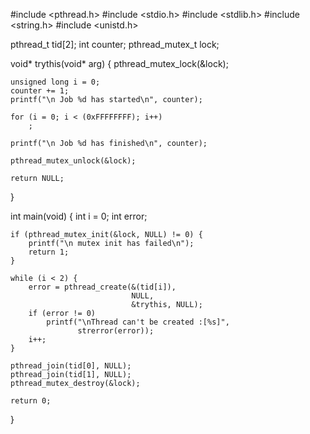 #include <pthread.h>
#include <stdio.h>
#include <stdlib.h>
#include <string.h>
#include <unistd.h>
  
pthread_t tid[2];
int counter;
pthread_mutex_t lock;
  
void* trythis(void* arg)
{
    pthread_mutex_lock(&lock);
  
    unsigned long i = 0;
    counter += 1;
    printf("\n Job %d has started\n", counter);
  
    for (i = 0; i < (0xFFFFFFFF); i++)
        ;
  
    printf("\n Job %d has finished\n", counter);
  
    pthread_mutex_unlock(&lock);
  
    return NULL;
}
  
int main(void)
{
    int i = 0;
    int error;
  
    if (pthread_mutex_init(&lock, NULL) != 0) {
        printf("\n mutex init has failed\n");
        return 1;
    }
  
    while (i < 2) {
        error = pthread_create(&(tid[i]),
                               NULL,
                               &trythis, NULL);
        if (error != 0)
            printf("\nThread can't be created :[%s]",
                   strerror(error));
        i++;
    }
  
    pthread_join(tid[0], NULL);
    pthread_join(tid[1], NULL);
    pthread_mutex_destroy(&lock);
  
    return 0;
}
